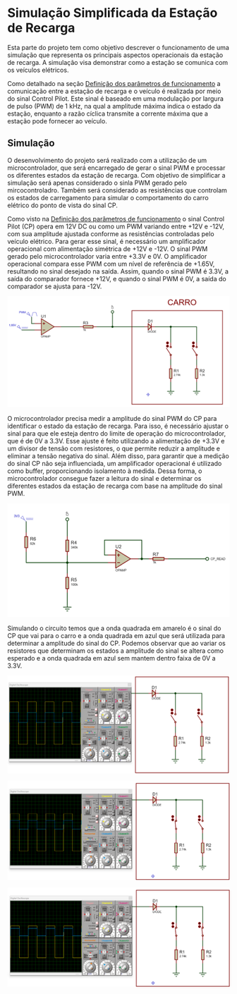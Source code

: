 # Simulação Simplificada da Estação de Recarga
Esta parte do projeto tem como objetivo descrever o funcionamento de uma simulação que representa os principais aspectos operacionais da estação de recarga. A simulação visa demonstrar como a estação se comunica com os veículos elétricos.

Como detalhado na seção [Definição dos parâmetros de funcionamento](Definição%20dos%20parâmetros%20de%20funcionamento.md) a comunicação entre a estação de recarga e o veículo é realizada por meio do sinal Control Pilot. Este sinal é baseado em uma modulação por largura de pulso (PWM) de 1 kHz, na qual a amplitude máxima indica o estado da estação, enquanto a razão cíclica transmite a corrente máxima que a estação pode fornecer ao veículo.

## Simulação

O desenvolvimento do projeto será realizado com a utilização de um microcontrolador, que será encarregado de gerar o sinal PWM e processar os diferentes estados da estação de recarga. Com objetivo de simplificar a simulação será apenas considerado o sinla PWM gerado pelo mircocontroladro. Também será considerado as resistências que controlam os estados de carregamento para simular o comportamento do carro elétrico do ponto de vista do sinal CP.

Como visto na [Definição dos parâmetros de funcionamento](Definição%20dos%20parâmetros%20de%20funcionamento.md) o sinal Control Pilot (CP) opera em 12V DC ou como um PWM variando entre +12V e -12V, com sua amplitude ajustada conforme as resistências controladas pelo veículo elétrico. Para gerar esse sinal, é necessário um amplificador operacional com alimentação simétrica de +12V e -12V. O sinal PWM gerado pelo microcontrolador varia entre +3.3V e 0V. O amplificador operacional compara esse PWM com um nível de referência de +1.65V, resultando no sinal desejado na saída. Assim, quando o sinal PWM é 3.3V, a saída do comparador fornece +12V, e quando o sinal PWM é 0V, a saída do comparador se ajusta para -12V.

<p align="center">
    <img src="Imagens/simulação%20pwm.png">
</p>

O microcontrolador precisa medir a amplitude do sinal PWM do CP para identificar o estado da estação de recarga. Para isso, é necessário ajustar o sinal para que ele esteja dentro do limite de operação do microcontrolador, que é de 0V a 3.3V. Esse ajuste é feito utilizando a alimentação de +3.3V e um divisor de tensão com resistores, o que permite reduzir a amplitude e eliminar a tensão negativa do sinal. Além disso, para garantir que a medição do sinal CP não seja influenciada, um amplificador operacional é utilizado como buffer, proporcionando isolamento à medida. Dessa forma, o microcontrolador consegue fazer a leitura do sinal e determinar os diferentes estados da estação de recarga com base na amplitude do sinal PWM.

<p align="center">
    <img src="Imagens/leitura%20do%20sinal%20cp.png">
</p>

Simulando o circuito temos que a onda quadrada em amarelo é o sinal do CP que vai para o carro e a onda quadrada em azul que será utilizada para determinar a amplitude do sinal do CP. Podemos observar que ao variar os resistores que determinam os estados a amplitude do sinal se altera como esperado e a onda quadrada em azul sem mantem dentro faixa de 0V a 3.3V.

<p align="center">
    <img src="Imagens/Simulação_A.png">
</p>

<p align="center">
    <img src="Imagens/Simulação_B.png">
</p>

<p align="center">
    <img src="Imagens/Simulação_C.png">
</p>
